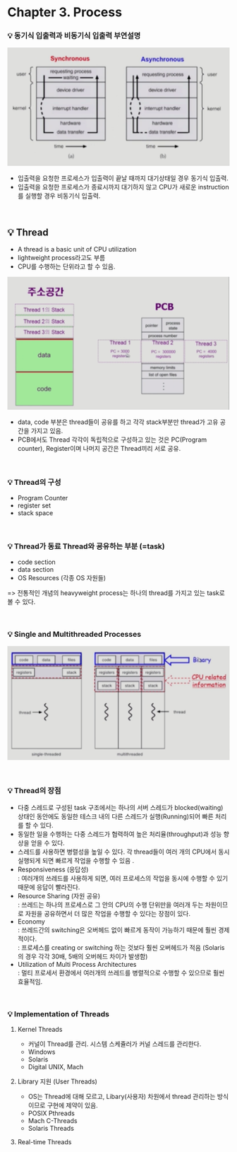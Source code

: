 # Chapter 3. Process 

### 💡 동기식 입출력과 비동기식 입출력 부연설명

![](../../image/sync_async.png)

- 입출력을 요청한 프로세스가 입출력이 끝날 때까지 대기상태일 경우 동기식 입출력.
- 입출력을 요청한 프로세스가 종료시까지 대기하지 않고 CPU가 새로운 instruction를 실행할 경우 비동기식 입출력.

<br>

## 💡 Thread
- A thread is a basic unit of CPU utilization
- lightweight process라고도 부름
- CPU를 수행하는 단위라고 할 수 있음.

![](../../image/thread.png)

- data, code 부분은 thread들이 공유를 하고 각각 stack부분만 thread가 고유 공간을 가지고 있음.
- PCB에서도 Thread 각각이 독립적으로 구성하고 있는 것은 PC(Program counter), Register이며 나머지 공간은 Thread끼리 서로 공유.

<br>

### 💡 Thread의 구성
- Program Counter
- register set   
- stack space

<br>

### 💡 Thread가 동료 Thread와 굥유하는 부분 (=task)
- code section
- data section   
- OS Resources (각종 OS 자원들)
    
=> 전통적인 개념의 heavyweight process는 하나의 thread를 가지고 있는 task로 볼 수 있다.

<br>

### 💡 Single and Multithreaded Processes

![](../../image/single_and_multi_thread.png)

<br>

### 💡 Thread의 장점

- 다중 스레드로 구성된 task 구조에서는 하나의 서버 스레드가 blocked(waiting) 상태인 동안에도
    동일한 테스크 내의 다른 스레드가 실행(Running)되어 빠른 처리를 할 수 있다.
- 동일한 일을 수행하는 다중 스레드가 협력하여 높은 처리율(throughput)과 성능 향상을 얻을 수 있다.
- 스레드를 사용하면 병렬성을 높일 수 있다. 각 thread들이 여러 개의 CPU에서 동시 실행되게 되면 빠르게 작업을 수행할 수 있음 .
- Responsiveness (응답성)   
      : 여러개의 쓰레드를 사용하게 되면, 여러 프로세스의 작업을 동시에 수행할 수 있기 때문에 응답이 빨라진다.
- Resource Sharing (자원 공유)   
      : 쓰레드는 하나의 프로세스로 그 안의 CPU의 수행 단위만을 여러개 두는 차원이므로 자원을 공유하면서 더 많은 작업을 수행할 수 있다는 장점이 있다.
- Economy   
      : 쓰레드간의 switching은 오버헤드 없이 빠르게 동작이 가능하기 때문에 훨씬 경제적이다.   
      : 프로세스를 creating or switching 하는 것보다 훨씬 오버헤드가 적음 (Solaris의 경우 각각 30배, 5배의 오버헤드 차이가 발생함)
- Utilization of Multi Process Architectures   
      : 멀티 프로세서 환경에서 여러개의 쓰레드를 병렬적으로 수행할 수 있으므로 훨씬 효율적임.

<br>

### 💡 Implementation of Threads
1. Kernel Threads
   - 커널이 Thread를 관리. 시스템 스케쥴러가 커널 스레드를 관리한다.
   - Windows
   - Solaris
   - Digital UNIX, Mach
   
2. Library 지원 (User Threads)
   - OS는 Thread에 대해 모르고, Libary(사용자) 차원에서 thread 관리하는 방식이므로 구현에 제약이 있음.
   - POSIX Pthreads
   - Mach C-Threads
   - Solaris Threads
   
3. Real-time Threads
